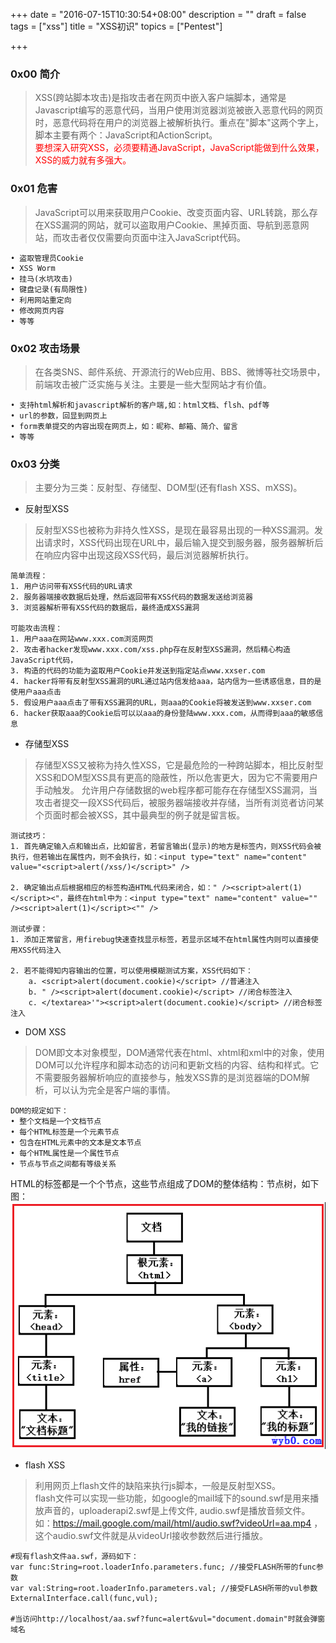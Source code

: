 +++
date = "2016-07-15T10:30:54+08:00"
description = ""
draft = false
tags = ["xss"]
title = "XSS初识"
topics = ["Pentest"]

+++

### 0x00 简介
> XSS(跨站脚本攻击)是指攻击者在网页中嵌入客户端脚本，通常是Javascript编写的恶意代码，当用户使用浏览器浏览被嵌入恶意代码的网页时，恶意代码将在用户的浏览器上被解析执行。重点在"脚本"这两个字上，脚本主要有两个：JavaScript和ActionScript。  
<font color="FF0000">要想深入研究XSS，必须要精通JavaScript，JavaScript能做到什么效果，XSS的威力就有多强大。</font>

### 0x01 危害
> JavaScript可以用来获取用户Cookie、改变页面内容、URL转跳，那么存在XSS漏洞的网站，就可以盗取用户Cookie、黑掉页面、导航到恶意网站，而攻击者仅仅需要向页面中注入JavaScript代码。
```
• 盗取管理员Cookie
• XSS Worm
• 挂马(水坑攻击)
• 键盘记录(有局限性)
• 利用网站重定向
• 修改网页内容
• 等等
```

### 0x02 攻击场景
> 在各类SNS、邮件系统、开源流行的Web应用、BBS、微博等社交场景中，前端攻击被广泛实施与关注。主要是一些大型网站才有价值。
```
• 支持html解析和javascript解析的客户端,如：html文档、flsh、pdf等
• url的参数，回显到网页上
• form表单提交的内容出现在网页上，如：昵称、邮箱、简介、留言
• 等等
```

### 0x03 分类
> 主要分为三类：反射型、存储型、DOM型(还有flash XSS、mXSS)。   

* 反射型XSS  

> 反射型XSS也被称为非持久性XSS，是现在最容易出现的一种XSS漏洞。发出请求时，XSS代码出现在URL中，最后输入提交到服务器，服务器解析后在响应内容中出现这段XSS代码，最后浏览器解析执行。
```
简单流程：
1. 用户访问带有XSS代码的URL请求
2. 服务器端接收数据后处理，然后返回带有XSS代码的数据发送给浏览器
3. 浏览器解析带有XSS代码的数据后，最终造成XSS漏洞

可能攻击流程：
1. 用户aaa在网站www.xxx.com浏览网页
2. 攻击者hacker发现www.xxx.com/xss.php存在反射型XSS漏洞，然后精心构造JavaScript代码，
3. 构造的代码的功能为盗取用户Cookie并发送到指定站点www.xxser.com
4. hacker将带有反射型XSS漏洞的URL通过站内信发给aaa，站内信为一些诱惑信息，目的是使用户aaa点击
5. 假设用户aaa点击了带有XSS漏洞的URL，则aaa的Cookie将被发送到www.xxser.com
6. hacker获取aaa的Cookie后可以以aaa的身份登陆www.xxx.com，从而得到aaa的敏感信息
```

* 存储型XSS  

> 存储型XSS又被称为持久性XSS，它是最危险的一种跨站脚本，相比反射型XSS和DOM型XSS具有更高的隐蔽性，所以危害更大，因为它不需要用户手动触发。 允许用户存储数据的web程序都可能存在存储型XSS漏洞，当攻击者提交一段XSS代码后，被服务器端接收并存储，当所有浏览者访问某个页面时都会被XSS，其中最典型的例子就是留言板。
```
测试技巧：
1. 首先确定输入点和输出点，比如留言，若留言输出(显示)的地方是标签内，则XSS代码会被执行，但若输出在属性内，则不会执行，如：<input type="text" name="content" value="<script>alert(/xss/)</script>" />

2. 确定输出点后根据相应的标签构造HTML代码来闭合，如：" /><script>alert(1)</script><"，最终在html中为：<input type="text" name="content" value="" /><script>alert(1)</script><"" />

测试步骤：
1. 添加正常留言，用firebug快速查找显示标签，若显示区域不在html属性内则可以直接使用XSS代码注入

2. 若不能得知内容输出的位置，可以使用模糊测试方案，XSS代码如下：
    a. <script>alert(document.cookie)</script> //普通注入
    b. " /><script>alert(document.cookie)</script> //闭合标签注入
    c. </textarea>'"><script>alert(document.cookie)</script> //闭合标签注入
```

* DOM XSS

> DOM即文本对象模型，DOM通常代表在html、xhtml和xml中的对象，使用DOM可以允许程序和脚本动态的访问和更新文档的内容、结构和样式。它不需要服务器解析响应的直接参与，触发XSS靠的是浏览器端的DOM解析，可以认为完全是客户端的事情。
```
DOM的规定如下：
• 整个文档是一个文档节点
• 每个HTML标签是一个元素节点
• 包含在HTML元素中的文本是文本节点
• 每个HTML属性是一个属性节点
• 节点与节点之间都有等级关系
```
HTML的标签都是一个个节点，这些节点组成了DOM的整体结构：节点树，如下图：
![xss中DOM树](/img/post/xss_dom_tree.png)

* flash XSS

> 利用网页上flash文件的缺陷来执行js脚本，一般是反射型XSS。  
flash文件可以实现一些功能，如google的mail域下的sound.swf是用来播放声音的，uploaderapi2.swf是上传文件, audio.swf是播放音频文件。  
如：https://mail.google.com/mail/html/audio.swf?videoUrl=aa.mp4 ，这个audio.swf文件就是从videoUrl接收参数然后进行播放。
```
#现有flash文件aa.swf，源码如下：
var func:String=root.loaderInfo.parameters.func; //接受FLASH所带的func参数
var val:String=root.loaderInfo.parameters.val; //接受FLASH所带的vul参数
ExternalInterface.call(func,vul);

#当访问http://localhost/aa.swf?func=alert&vul="document.domain"时就会弹窗域名
```